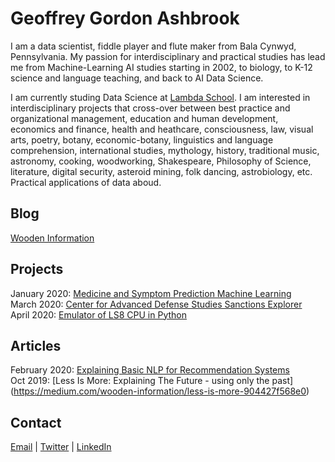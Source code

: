 # Geoffrey Gordon Ashbrook

I am a data scientist, fiddle player and flute maker from Bala Cynwyd, Pennsylvania. My passion for interdisciplinary and practical studies has lead me from Machine-Learning AI studies starting in 2002, to biology, to K-12 science and language teaching, and back to AI Data Science. 

I am currently studing Data Science at [Lambda School](https://lambdaschool.com/). I am interested in interdisciplinary projects that cross-over between best practice and organizational management, education and human development, economics and finance, health and heathcare, consciousness, law, visual arts, poetry, botany, economic-botany, linguistics and language comprehension, international studies, mythology, history, traditional music, astronomy, cooking, woodworking, Shakespeare, Philosophy of Science, literature, digital security, asteroid mining, folk dancing, astrobiology, etc. Practical applications of data aboud.

## Blog
[Wooden Information](https://medium.com/wooden-information/)  

## Projects
January 2020: [Medicine and Symptom Prediction Machine Learning](https://github.com/MedCabinet)  
March 2020: [Center for Advanced Defense Studies Sanctions Explorer](https://medium.com/wooden-information/modeling-networks-of-networks-5e22cd85cd24)  
April 2020: [Emulator of LS8 CPU in Python](https://https://github.com/lineality/ls8_emulator)  

## Articles
February 2020: [Explaining Basic NLP for Recommendation Systems](https://colab.research.google.com/drive/1n0QHVKLmjHhb1J0PVumoxq58-1OevP5b)  
Oct 2019: [Less Is More: Explaining The Future - using only the past]
(https://medium.com/wooden-information/less-is-more-904427f568e0)

## Contact
[Email](mailto:geoffreygordonashbrook@gmail.com) \| [Twitter](https://twitter.com/GG_Ashbrook) \| [LinkedIn](https://www.linkedin.com/in/geoffrey-gordon-ashbrook//)  
